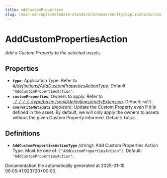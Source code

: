 ```yaml
---
title: addCustomProperties
slug: /main-concepts/metadata-standard/schemas/entity/applications/configuration/external/automator/addcustomproperties
---
```


# AddCustomPropertiesAction

*Add a Custom Property to the selected assets.*

## Properties

- **`type`**: Application Type. Refer to *[#/definitions/AddCustomPropertiesActionType](#definitions/AddCustomPropertiesActionType)*. Default: `"AddCustomPropertiesAction"`.
- **`customProperties`**: Owners to apply. Refer to *[../../../../../type/basic.json#/definitions/entityExtension](#/../../../../type/basic.json#/definitions/entityExtension)*. Default: `null`.
- **`overwriteMetadata`** *(boolean)*: Update the Custom Property even if it is defined in the asset. By default, we will only apply the owners to assets without the given Custom Property informed. Default: `false`.
## Definitions

- **`AddCustomPropertiesActionType`** *(string)*: Add Custom Properties Action Type. Must be one of: `["AddCustomPropertiesAction"]`. Default: `"AddCustomPropertiesAction"`.


Documentation file automatically generated at 2025-01-15 09:05:41.923720+00:00.
